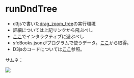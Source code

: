 <h1>runDndTree</h1>

<ul>
  <li>d3jsで書いた<a href="https://github.com/GoNishimura/d3js" target="_blank">drag_zoom_tree</a>の実行環境</li>
  <li>詳細については上記リンクから飛ぶべし</li>
  <li><a href="https://gonishimura.github.io/runDndTree/?p=sfc-vis2018-t16654gn/report1&c=dndTree.js&s=dndTree.css" target="_blank">ここ</a>でインタラクティブに遊ぶべし</li>
  <li>sfcBooks.jsonがプログラムで使うデータ。<a href="http://www.sfc.lib.keio.ac.jp/about/cdpolicy/300_socialscience.html" target="_blank">ここ</a>から取得。</li>
  <li>D3jsのコードについては<a href="https://scrapbox.io/sfc-vis2018-t16654gn/report1" target="_blank">ここ</a>参照。</li>
</ul>

サムネ：

<img src="https://github.com/GoNishimura/images/blob/master/books.png">
